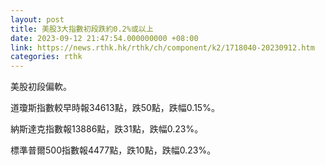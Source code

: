 ```yaml
---
layout: post
title: 美股3大指數初段跌約0.2%或以上
date: 2023-09-12 21:47:54.000000000 +08:00
link: https://news.rthk.hk/rthk/ch/component/k2/1718040-20230912.htm
categories: rthk
---
```


美股初段偏軟。

道瓊斯指數較早時報34613點，跌50點，跌幅0.15%。

納斯達克指數報13886點，跌31點，跌幅0.23%。

標準普爾500指數報4477點，跌10點，跌幅0.23%。
